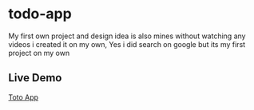 # todo-app
My first own project and design idea is also mines without watching any videos i created it on my own, Yes i did search on google but its my first project on my own

## Live Demo
[Toto App](https://joker-bat.github.io/todo-app/)
